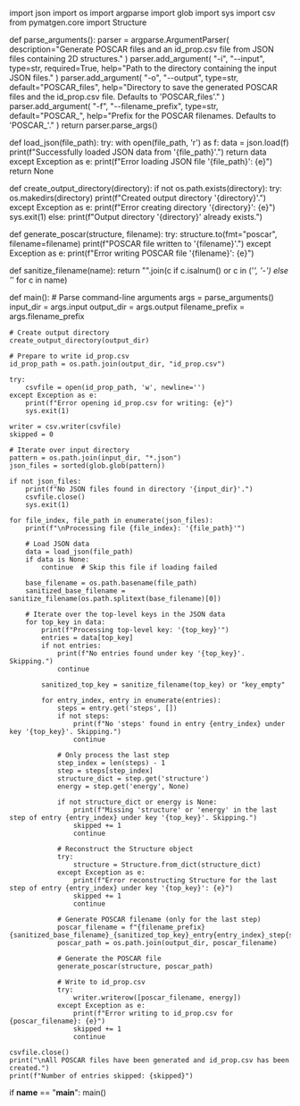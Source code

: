 import json
import os
import argparse
import glob
import sys
import csv
from pymatgen.core import Structure

def parse_arguments():
    parser = argparse.ArgumentParser(
        description="Generate POSCAR files and an id_prop.csv file from JSON files containing 2D structures."
    )
    parser.add_argument(
        "-i",
        "--input",
        type=str,
        required=True,
        help="Path to the directory containing the input JSON files."
    )
    parser.add_argument(
        "-o",
        "--output",
        type=str,
        default="POSCAR_files",
        help="Directory to save the generated POSCAR files and the id_prop.csv file. Defaults to 'POSCAR_files'."
    )
    parser.add_argument(
        "-f",
        "--filename_prefix",
        type=str,
        default="POSCAR_",
        help="Prefix for the POSCAR filenames. Defaults to 'POSCAR_'."
    )
    return parser.parse_args()

def load_json(file_path):
    try:
        with open(file_path, 'r') as f:
            data = json.load(f)
        print(f"Successfully loaded JSON data from '{file_path}'.")
        return data
    except Exception as e:
        print(f"Error loading JSON file '{file_path}': {e}")
        return None

def create_output_directory(directory):
    if not os.path.exists(directory):
        try:
            os.makedirs(directory)
            print(f"Created output directory '{directory}'.")
        except Exception as e:
            print(f"Error creating directory '{directory}': {e}")
            sys.exit(1)
    else:
        print(f"Output directory '{directory}' already exists.")

def generate_poscar(structure, filename):
    try:
        structure.to(fmt="poscar", filename=filename)
        print(f"POSCAR file written to '{filename}'.")
    except Exception as e:
        print(f"Error writing POSCAR file '{filename}': {e}")

def sanitize_filename(name):
    return "".join(c if c.isalnum() or c in ('_', '-') else '_' for c in name)

def main():
    # Parse command-line arguments
    args = parse_arguments()
    input_dir = args.input
    output_dir = args.output
    filename_prefix = args.filename_prefix

    # Create output directory
    create_output_directory(output_dir)

    # Prepare to write id_prop.csv
    id_prop_path = os.path.join(output_dir, "id_prop.csv")

    try:
        csvfile = open(id_prop_path, 'w', newline='')
    except Exception as e:
        print(f"Error opening id_prop.csv for writing: {e}")
        sys.exit(1)

    writer = csv.writer(csvfile)
    skipped = 0

    # Iterate over input directory
    pattern = os.path.join(input_dir, "*.json")
    json_files = sorted(glob.glob(pattern))

    if not json_files:
        print(f"No JSON files found in directory '{input_dir}'.")
        csvfile.close()
        sys.exit(1)

    for file_index, file_path in enumerate(json_files):
        print(f"\nProcessing file {file_index}: '{file_path}'")

        # Load JSON data
        data = load_json(file_path)
        if data is None:
            continue  # Skip this file if loading failed

        base_filename = os.path.basename(file_path)
        sanitized_base_filename = sanitize_filename(os.path.splitext(base_filename)[0])

        # Iterate over the top-level keys in the JSON data
        for top_key in data:
            print(f"Processing top-level key: '{top_key}'")
            entries = data[top_key]
            if not entries:
                print(f"No entries found under key '{top_key}'. Skipping.")
                continue

            sanitized_top_key = sanitize_filename(top_key) or "key_empty"

            for entry_index, entry in enumerate(entries):
                steps = entry.get('steps', [])
                if not steps:
                    print(f"No 'steps' found in entry {entry_index} under key '{top_key}'. Skipping.")
                    continue

                # Only process the last step
                step_index = len(steps) - 1
                step = steps[step_index]
                structure_dict = step.get('structure')
                energy = step.get('energy', None)

                if not structure_dict or energy is None:
                    print(f"Missing 'structure' or 'energy' in the last step of entry {entry_index} under key '{top_key}'. Skipping.")
                    skipped += 1
                    continue

                # Reconstruct the Structure object
                try:
                    structure = Structure.from_dict(structure_dict)
                except Exception as e:
                    print(f"Error reconstructing Structure for the last step of entry {entry_index} under key '{top_key}': {e}")
                    skipped += 1
                    continue

                # Generate POSCAR filename (only for the last step)
                poscar_filename = f"{filename_prefix}{sanitized_base_filename}_{sanitized_top_key}_entry{entry_index}_step{step_index}.vasp"
                poscar_path = os.path.join(output_dir, poscar_filename)

                # Generate the POSCAR file
                generate_poscar(structure, poscar_path)

                # Write to id_prop.csv
                try:
                    writer.writerow([poscar_filename, energy])
                except Exception as e:
                    print(f"Error writing to id_prop.csv for {poscar_filename}: {e}")
                    skipped += 1
                    continue

    csvfile.close()
    print("\nAll POSCAR files have been generated and id_prop.csv has been created.")
    print(f"Number of entries skipped: {skipped}")

if __name__ == "__main__":
    main()
